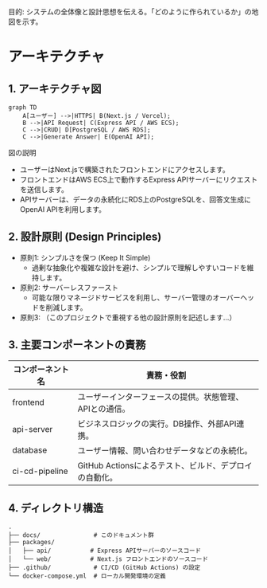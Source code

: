 目的: システムの全体像と設計思想を伝える。「どのように作られているか」の地図を示す。
# アーキテクチャ

## 1. アーキテクチャ図

```mermaid
graph TD
    A[ユーザー] -->|HTTPS| B(Next.js / Vercel);
    B -->|API Request| C(Express API / AWS ECS);
    C -->|CRUD| D[PostgreSQL / AWS RDS];
    C -->|Generate Answer| E(OpenAI API);
```
図の説明
  - ユーザーはNext.jsで構築されたフロントエンドにアクセスします。
  - フロントエンドはAWS ECS上で動作するExpress APIサーバーにリクエストを送信します。
  - APIサーバーは、データの永続化にRDS上のPostgreSQLを、回答文生成にOpenAI APIを利用します。

## 2. 設計原則 (Design Principles)
  - 原則1: シンプルさを保つ (Keep It Simple)
    - 過剰な抽象化や複雑な設計を避け、シンプルで理解しやすいコードを維持します。
  - 原則2: サーバーレスファースト
    - 可能な限りマネージドサービスを利用し、サーバー管理のオーバーヘッドを削減します。
  - 原則3: （このプロジェクトで重視する他の設計原則を記述します...）

## 3. 主要コンポーネントの責務

| コンポーネント名 | 責務・役割 |
| --- | --- |
|frontend | ユーザーインターフェースの提供。状態管理、APIとの通信。
|api-server | ビジネスロジックの実行。DB操作、外部API連携。
|database | ユーザー情報、問い合わせデータなどの永続化。
|ci-cd-pipeline | GitHub Actionsによるテスト、ビルド、デプロイの自動化。

## 4. ディレクトリ構造
```
.
├── docs/               # このドキュメント群
├── packages/
│   ├── api/           # Express APIサーバーのソースコード
│   └── web/           # Next.js フロントエンドのソースコード
├── .github/            # CI/CD (GitHub Actions) の設定
└── docker-compose.yml  # ローカル開発環境の定義
```

